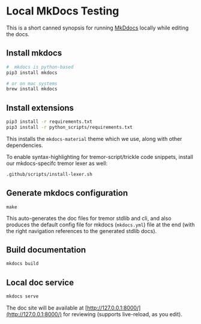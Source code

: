# Local MkDocs Testing

This is a short canned synopsis for running [MkDdocs](https://www.mkdocs.org/) locally while editing the docs.

## Install mkdocs

```bash
#  mkdocs is python-based
pip3 install mkdocs

# or on mac systems
brew install mkdocs
```

## Install extensions

```bash
pip3 install -r requirements.txt
pip3 install -r python_scripts/requirements.txt
```

This installs the `mkdocs-material` theme which we use, along with other dependencies.

To enable syntax-highlighting for tremor-script/trickle code snippets, install our mkdocs-specifc tremor lexer as well:

```bash
.github/scripts/install-lexer.sh
```

## Generate mkdocs configuration

```
make
```

This auto-generates the doc files for tremor stdlib and cli, and also produces the default config file for
mkdocs (`mkdocs.yml`) file at the end (with the right navigation references to the generated stdlib docs).

## Build documentation

```bash
mkdocs build
```

## Local doc service

```bash
mkdocs serve
```

The doc site will be available at [http://127.0.0.1:8000/](http://127.0.0.1:8000/) for reviewing (supports live-reload, as you edit).
